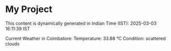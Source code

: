 # My Project

This content is dynamically generated in Indian Time (IST): 2025-03-03 16:11:39 IST


Current Weather in Coimbatore:
Temperature: 33.88 °C
Condition: scattered clouds

